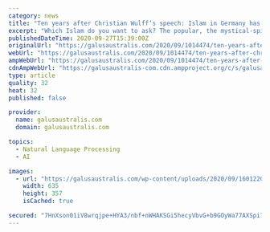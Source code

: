```yaml
---
category: news
title: "Ten years after Christian Wulff’s speech: Islam in Germany has become more colorful – political"
excerpt: "Which Islam do you want to ask? The popular, the mystical-spiritual, the Salafist, the Bosnian, Turkish, Arab, African influences, the Sunnis, the Shias? Which Germany – the urb"
publishedDateTime: 2020-09-27T15:39:00Z
originalUrl: "https://galusaustralis.com/2020/09/1014474/ten-years-after-christian-wulffs-speech-islam-in-germany-has-become-more-colorful-political/"
webUrl: "https://galusaustralis.com/2020/09/1014474/ten-years-after-christian-wulffs-speech-islam-in-germany-has-become-more-colorful-political/"
ampWebUrl: "https://galusaustralis.com/2020/09/1014474/ten-years-after-christian-wulffs-speech-islam-in-germany-has-become-more-colorful-political/amp/"
cdnAmpWebUrl: "https://galusaustralis-com.cdn.ampproject.org/c/s/galusaustralis.com/2020/09/1014474/ten-years-after-christian-wulffs-speech-islam-in-germany-has-become-more-colorful-political/amp/"
type: article
quality: 32
heat: 32
published: false

provider:
  name: galusaustralis.com
  domain: galusaustralis.com

topics:
  - Natural Language Processing
  - AI

images:
  - url: "https://galusaustralis.com/wp-content/uploads/2020/09/1601220819_1-format530.jpg"
    width: 635
    height: 357
    isCached: true

secured: "7HnXson01iV8wrqjpe+HYA3/nbf+nWHAKSGi5hecyVbvG+b9GOyWa77AXSpi7RU5ULYRlAdmBwsalSBccikG0fc7QHJ48OMG9MGjKQGlenIlzDgt4R1DWxnArpwXR27zFph9mH+5AE4/6CMWT7lll8mT/thl5STVOOOXZpt0siZxWYcfrAIlwveal9Urfff6YAhJFv+PnNqavUEuOd+ImlXtL5WImBoQVH7RipPtYn8/sGXg4oHBUshC7xFp1HAcylAeQSgWOVj5fjPVN7NOeSVGMIbW3aOLpP2eFldX5wSc8RYKBT6/RfwV2nshUL+VVV5/DBC/ZRYcIjttAGvCEkmhbYgCk6FPmSk1VjlK87w=;jN2Fxsotrdg+fQJAj1qYfA=="
---
```


